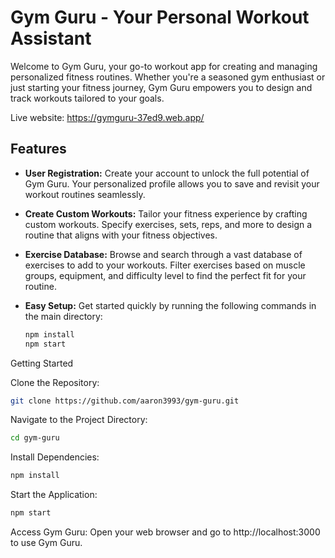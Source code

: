 # Gym Guru - Your Personal Workout Assistant

Welcome to Gym Guru, your go-to workout app for creating and managing personalized fitness routines. Whether you're a seasoned gym enthusiast or just starting your fitness journey, Gym Guru empowers you to design and track workouts tailored to your goals.

Live website: https://gymguru-37ed9.web.app/

## Features

- **User Registration:** Create your account to unlock the full potential of Gym Guru. Your personalized profile allows you to save and revisit your workout routines seamlessly.

- **Create Custom Workouts:** Tailor your fitness experience by crafting custom workouts. Specify exercises, sets, reps, and more to design a routine that aligns with your fitness objectives.

- **Exercise Database:** Browse and search through a vast database of exercises to add to your workouts. Filter exercises based on muscle groups, equipment, and difficulty level to find the perfect fit for your routine.

- **Easy Setup:** Get started quickly by running the following commands in the main directory:
  ```bash
  npm install
  npm start
  ```

Getting Started

Clone the Repository:

  ```bash
  git clone https://github.com/aaron3993/gym-guru.git
```

Navigate to the Project Directory:

  ```bash
  cd gym-guru
```

Install Dependencies:

  ```bash
  npm install
```

Start the Application:
  
  ```bash
  npm start
```

Access Gym Guru:
Open your web browser and go to http://localhost:3000 to use Gym Guru.
